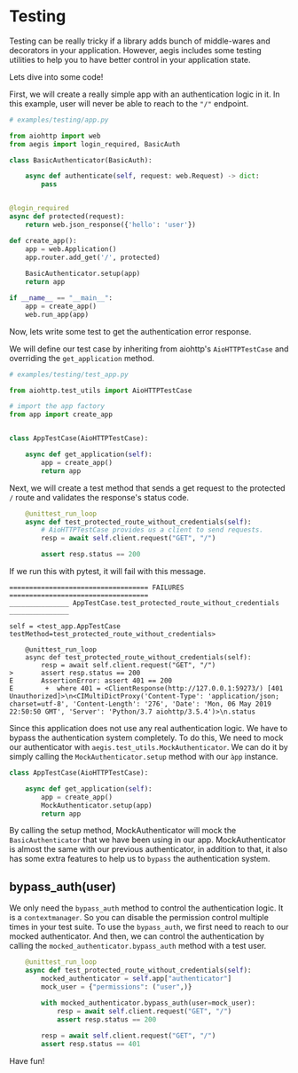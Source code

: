 Testing
=======

Testing can be really tricky if a library adds bunch of middle-wares and 
decorators in your application.
However, aegis includes some testing utilities to help you
to have better control in your application state.

Lets dive into some code!

First, we will create a really simple app with an authentication logic in it.
In this example, user will never be able to reach to the `"/"` endpoint.

```python
# examples/testing/app.py

from aiohttp import web
from aegis import login_required, BasicAuth

class BasicAuthenticator(BasicAuth):

    async def authenticate(self, request: web.Request) -> dict:
        pass


@login_required
async def protected(request):
    return web.json_response({'hello': 'user'})

def create_app():
    app = web.Application()
    app.router.add_get('/', protected)
    
    BasicAuthenticator.setup(app)
    return app

if __name__ == "__main__":
    app = create_app()
    web.run_app(app)

```

Now, lets write some test to get the authentication error response.

We will define our test case by inheriting from aiohttp's `AioHTTPTestCase`
and overriding the `get_application` method.

```python
# examples/testing/test_app.py

from aiohttp.test_utils import AioHTTPTestCase

# import the app factory
from app import create_app


class AppTestCase(AioHTTPTestCase):

    async def get_application(self):
        app = create_app()
        return app
```

Next, we will create a test method that sends a get request
to the protected `/` route and validates the response's status code.

```python
    @unittest_run_loop
    async def test_protected_route_without_credentials(self):
        # AioHTTPTestCase provides us a client to send requests. 
        resp = await self.client.request("GET", "/")

        assert resp.status == 200
```

If we run this with pytest, it will fail with this message.
```
=================================== FAILURES ===================================
_______________ AppTestCase.test_protected_route_without_credentials _______________

self = <test_app.AppTestCase testMethod=test_protected_route_without_credentials>

    @unittest_run_loop
    async def test_protected_route_without_credentials(self):
        resp = await self.client.request("GET", "/")
>       assert resp.status == 200
E       AssertionError: assert 401 == 200
E        +  where 401 = <ClientResponse(http://127.0.0.1:59273/) [401 Unauthorized]>\n<CIMultiDictProxy('Content-Type': 'application/json; charset=utf-8', 'Content-Length': '276', 'Date': 'Mon, 06 May 2019 22:50:50 GMT', 'Server': 'Python/3.7 aiohttp/3.5.4')>\n.status
```
Since this application does not use any real authentication logic.
We have to bypass the authentication system completely. To do this,
We need to mock our authenticator with `aegis.test_utils.MockAuthenticator`.
We can do it by simply calling the `MockAuthenticator.setup` method with our `àpp`
instance.

```python
class AppTestCase(AioHTTPTestCase):

    async def get_application(self):
        app = create_app()
        MockAuthenticator.setup(app)
        return app
```
By calling the setup method, MockAuthenticator will mock the `BasicAuthenticator`
that we have been using in our app. MockAuthenticator is almost the
same with our previous authenticator, in addition to that, it also has some 
extra features to help us to `bypass` the authentication system.

bypass_auth(user)
------------------

We only need the `bypass_auth` method to control the authentication logic. It is a `contextmanager`. So you can disable
the permission control multiple times in your test suite.
To use the `bypass_auth`, we first need to reach to our mocked authenticator.
And then, we can control the authentication by calling the `mocked_authenticator.bypass_auth` method with a test user.

```python
    @unittest_run_loop
    async def test_protected_route_without_credentials(self):
        mocked_authenticator = self.app["authenticator"]
        mock_user = {"permissions": ("user",)}

        with mocked_authenticator.bypass_auth(user=mock_user):
            resp = await self.client.request("GET", "/")
            assert resp.status == 200
        
        resp = await self.client.request("GET", "/")
        assert resp.status == 401

```

Have fun!